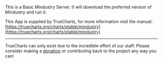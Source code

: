 This is a Basic Mindustry Server. It will download the preferred version of Mindustry and run it.

This App is supplied by TrueCharts, for more information visit the manual: [https://truecharts.org/charts/stable/mindustry](https://truecharts.org/charts/stable/mindustry)

---

TrueCharts can only exist due to the incredible effort of our staff.
Please consider making a [donation](https://truecharts.org/sponsor) or contributing back to the project any way you can!
